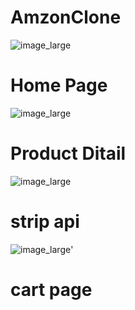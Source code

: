 # AmzonClone
![image_large](https://user-images.githubusercontent.com/61114321/221220061-1efc2ee9-37bc-47b0-ac52-9deb450dd5c5.png)
# Home Page
![image_large](https://user-images.githubusercontent.com/61114321/221220950-e4b9f973-8f5f-4d61-b2ce-c400433d8e07.png)
# Product Ditail
![image_large](https://user-images.githubusercontent.com/61114321/221240459-c11d9ce6-11b0-4afc-aed6-0683ec3e1d30.png)
# strip api 
![image_large](https://user-images.githubusercontent.com/61114321/221240884-cf99960f-0c96-4152-a804-cf3196bac9c9.png)'
# cart page
